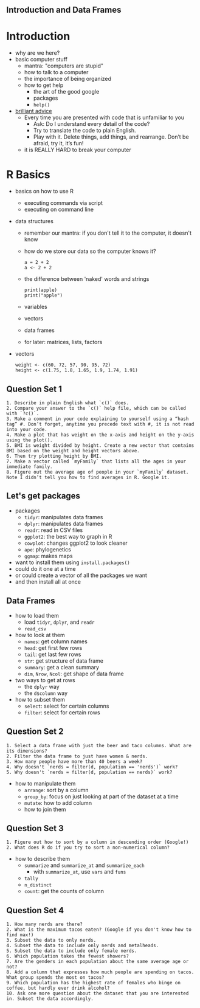 Introduction and Data Frames
---

# Introduction
- why are we here?
- basic computer stuff
	- mantra: "computers are stupid"
	- how to talk to a computer
	- the importance of being organized
	- how to get help
		- the art of the good google
		- packages
		- `help()`		
- [brilliant advice](http://cierareports.org/blog/2013/10/18/rCourse2013/)
	- Every time you are presented with code that is unfamiliar to you
		- Ask: Do I understand every detail of the code?
		- Try to translate the code to plain English.
		- Play with it. Delete things, add things, and rearrange. Don’t be afraid, try it, it’s fun!
	- it is REALLY HARD to break your computer

# R Basics
- basics on how to use R
	- executing commands via script
	- executing on command line		
- data structures
	- remember our mantra: if you don't tell it to the computer, it doesn't know
	- how do we store our data so the computer knows it?
	
		```
		a = 2 + 2
		a <- 2 + 2
		```
	- the difference between 'naked' words and strings
	
		```
		print(apple)
		print("apple")
		```
	- variables
	- vectors
	- data frames
	- for later: matrices, lists, factors
- vectors
	
	```
	weight <- c(60, 72, 57, 90, 95, 72)
	height <- c(1.75, 1.8, 1.65, 1.9, 1.74, 1.91)
	```
	
## Question Set 1
	1. Describe in plain English what `c()` does.
	2. Compare your answer to the `c()` help file, which can be called with `?c()`.
	3. Make a comment in your code explaining to yourself using a “hash tag” #. Don’t forget, anytime you precede text with #, it is not read into your code.
	4. Make a plot that has weight on the x-axis and height on the y-axis using the plot().
	5. BMI is weight divided by height. Create a new vector that contains BMI based on the weight and height vectors above.
	6. Then try plotting height by BMI.
	7. Make a vector called `myFamily` that lists all the ages in your immediate family.
	8. Figure out the average age of people in your `myFamily` dataset. Note I didn’t tell you how to find averages in R. Google it.
	
## Let's get packages

- packages
	- `tidyr`: manipulates data frames
	- `dplyr`: manipulates data frames
	- `readr`: read in CSV files
	- `ggplot2`: the best way to graph in R
	- `cowplot`: changes ggplot2 to look cleaner
	- `ape`: phylogenetics
	- `ggmap`: makes maps
- want to install them using `install.packages()`
- could do it one at a time
- or could create a vector of all the packages we want
- and then install all at once

## Data Frames
- how to load them
	- load `tidyr`, `dplyr`, and `readr`
	- `read_csv`
- how to look at them
	- `names`: get column names
	- `head`: get first few rows
	- `tail`: get last few rows
	- `str`: get structure of data frame
	- `summary`: get a clean summary
	- `dim`, `Nrow`, `Ncol`: get shape of data frame
- two ways to get at rows
	- the `dplyr` way 
	- the `d$column` way
- how to subset them
	- `select`: select for certain columns
	- `filter`: select for certain rows
## Question Set 2
	1. Select a data frame with just the beer and taco columns. What are its dimensions?
	2. Filter the data frame to just have women & nerds.
	3. How many people have more than 40 beers a week?
	4. Why doesn't `nerds = filter(d, population == 'nerds')` work?
	5. Why doesn't `nerds = filter(d, population == nerds)` work?
- how to manipulate them
	- `arrange`: sort by a column
	- `group_by`: focus on just looking at part of the dataset at a time
	- `mutate`: how to add column
	- how to join them
## Question Set 3
	1. Figure out how to sort by a column in descending order (Google!)
	2. What does R do if you try to sort a non-numerical column?
		
- how to describe them
	- `summarize` and `summarize_at` and `summarize_each`
		- with `summarize_at`, use `vars` and `funs`
	- `tally`
	- `n_distinct`
	- `count`: get the counts of column
## Question Set 4
	1. How many nerds are there?
	2. What is the maximum tacos eaten? (Google if you don't know how to find max!)
	3. Subset the data to only nerds.
	4. Subset the data to include only nerds and metalheads.
	5. Subset the data to include only female nerds.
	6. Which population takes the fewest showers?
	7. Are the genders in each population about the same average age or not?
	8. Add a column that expresses how much people are spending on tacos. What group spends the most on tacos?
	9. Which population has the highest rate of females who binge on coffee, but hardly ever drink alcohol?
	10. Ask one more question about the dataset that you are interested in. Subset the data accordingly.
